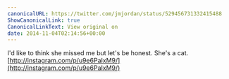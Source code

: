 ```yaml
---
canonicalURL: https://twitter.com/jmjordan/status/529456731332415488
ShowCanonicalLink: true
CanonicalLinkText: View original on
date: 2014-11-04T02:14:56+00:00
---
```

I'd like to think she missed me but let's be honest. She's a cat. [http://instagram.com/p/u9e6PaIxM9/](http://instagram.com/p/u9e6PaIxM9/)